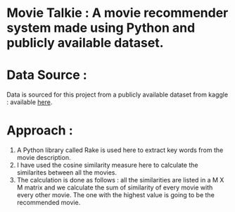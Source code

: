 # Movie Talkie : A movie recommender system made using Python and publicly available dataset.

# Data Source : 
 Data is sourced for this project from a publicly available dataset from kaggle : available [here](https://www.kaggle.com/stefanoleone992/imdb-extensive-dataset).

# Approach : 
1. A Python library called Rake is used here to extract key words from the movie description.
2. I have used the cosine similarity measure here to calculate the similarites between all the movies.
3. The calculation is done as follows : all the similarities are
    listed in a M X M matrix and we calculate the sum of similarity of every movie with every other movie. The one with the highest value is going to be the recommended movie. 